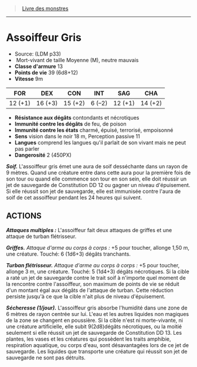 ﻿> [Livre des monstres](tome_of_beasts.md)

---

# Assoiffeur Gris

- Source: (LDM p33)
-  Mort-vivant de taille Moyenne (M), neutre mauvais
- **Classe d'armure** 13
- **Points de vie** 39 (6d8+12)
- **Vitesse** 9m

|FOR|DEX|CON|INT|SAG|CHA|
|---|---|---|---|---|---|
|12 (+1)|16 (+3)|15 (+2)|6 (–2)|12 (+1)|14 (+2)|

- **Résistance aux dégâts** contondants et nécrotiques
- **Immunité contre les dégâts** de feu, de poison
- **Immunité contre les états** charmé, épuisé, terrorisé, empoisonné
- **Sens** vision dans le noir 18 m, Perception passive 11
- **Langues** comprend les langues qu'il parlait de son vivant mais ne peut pas parler
- **Dangerosité** 2 (450PX)

**_Soif._** L'assoiffeur gris émet une aura de soif desséchante dans un rayon de 9 mètres. Quand une créature entre dans cette aura pour la première fois de son tour ou quand elle commence son tour en son sein, elle doit réussir un jet de sauvegarde de Constitution DD 12 ou gagner un niveau d'épuisement. Si elle réussit son jet de sauvegarde, elle est immunisée contre l'aura de soif de cet assoiffeur pendant les 24 heures qui suivent.

## ACTIONS

**_Attaques multiples :_** L'assoiffeur fait deux attaques de griffes et une attaque de turban flétrisseur.

**_Griffes._** _Attaque d'arme au corps à corps :_ +5 pour toucher, allonge 1,50 m, une créature. Touché: 6 (1d6+3) dégâts tranchants.

**_Turban flétrisseur._** _Attaque d'arme au corps à corps :_ +5 pour toucher, allonge 3 m, une créature. Touché: 5 (1d4+3) dégâts nécrotiques. Si la cible a raté un jet de sauvegarde contre le trait soif à n'importe quel moment de la rencontre contre l'assoiffeur, son maximum de points de vie se réduit d'un montant égal aux dégâts de l'attaque de turban. Cette réduction persiste jusqu'à ce que la cible n'ait plus de niveau d'épuisement.

**_Sécheresse (1/jour)._** L'assoiffeur gris absorbe l'humidité dans une zone de 6 mètres de rayon centrée sur lui. L'eau et les autres liquides non magiques de la zone se changent en poussière. Si la cible n'est ni morte-vivante, ni une créature artificielle, elle subit 9(2d8)dégâts nécrotiques, ou la moitié seulement si elle réussit un jet de sauvegarde de Constitution DD 13. Les plantes, les vases et les créatures qui possèdent les traits amphibie, respiration aquatique, ou corps d'eau, sont désavantagées lors de ce jet de sauvegarde. Les liquides que transporte une créature qui réussit son jet de sauvegarde ne sont pas détruits.

